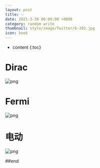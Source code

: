 ```yaml
---
layout: post
title: ✨
date: 2021-3-30 00:00:00 +0800
category: random write
thumbnail: style/image/Twitter/6-202.jpg
icon: book
---
```


* content
{:toc}




# Dirac

![png](\myPage\style\image\Dirac.png)


# Fermi 

![png](\myPage\style\image\miRule_长图0.png)


# 电动

<!-- ![png](\myPage\style\image\力学复习提纲_长图0.png) -->

![png](\myPage\style\image\电场规范_长图0.png)



<!-- # 中微子 -->

<!-- ![png](\myPage\style\image\neutrino.png) -->



##end














